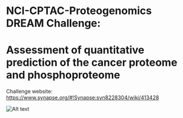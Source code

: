 # NCI-CPTAC-Proteogenomics DREAM Challenge: 
# Assessment of quantitative prediction of the cancer proteome and phosphoproteome

Challenge website: https://www.synapse.org/#!Synapse:syn8228304/wiki/413428

![Alt text](https://github.com/Sage-Bionetworks/NCI-CPTAC-Challenge/blob/master/image/SC_2_3.png)
